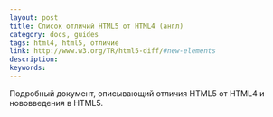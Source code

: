 ```yaml
---
layout: post
title: Список отличий HTML5 от HTML4 (англ)
category: docs, guides
tags: html4, html5, отличие
link: http://www.w3.org/TR/html5-diff/#new-elements
description:
keywords:
---
```


<p>Подробный документ, описывающий отличия HTML5 от HTML4 и нововведения в HTML5.</p>
